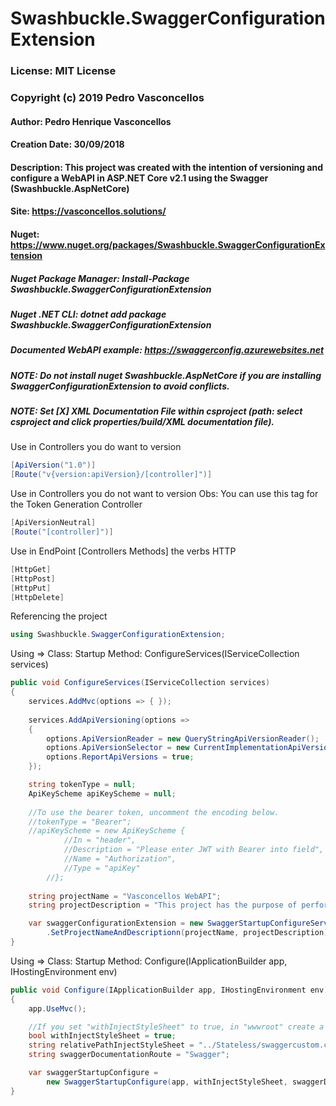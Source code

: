 # Swashbuckle.SwaggerConfigurationExtension

### License: MIT License 
### Copyright (c) 2019 Pedro Vasconcellos

#### Author: Pedro Henrique Vasconcellos
#### Creation Date: 30/09/2018

#### Description: This project was created with the intention of versioning and configure a WebAPI in ASP.NET Core v2.1 using the Swagger (Swashbuckle.AspNetCore)

#### Site: https://vasconcellos.solutions/

#### Nuget: https://www.nuget.org/packages/Swashbuckle.SwaggerConfigurationExtension

##### Nuget Package Manager: Install-Package Swashbuckle.SwaggerConfigurationExtension
##### Nuget .NET CLI: dotnet add package Swashbuckle.SwaggerConfigurationExtension

##### Documented WebAPI example: https://swaggerconfig.azurewebsites.net

##### NOTE: Do not install nuget Swashbuckle.AspNetCore if you are installing SwaggerConfigurationExtension to avoid conflicts.

##### NOTE: Set [X] XML Documentation File within csproject (path: select csproject and click properties/build/XML documentation file).

Use in Controllers you do want to version
```csharp
[ApiVersion("1.0")]
[Route("v{version:apiVersion}/[controller]")]
```

Use in Controllers you do not want to version
Obs: You can use this tag for the Token Generation Controller
```csharp
[ApiVersionNeutral]
[Route("[controller]")]
```

Use in EndPoint [Controllers Methods] the verbs HTTP
```csharp
[HttpGet]
[HttpPost]
[HttpPut]
[HttpDelete]
```

Referencing the project
```csharp
using Swashbuckle.SwaggerConfigurationExtension;
```

Using => Class: Startup Method: ConfigureServices(IServiceCollection services)
```csharp
public void ConfigureServices(IServiceCollection services)
{
    services.AddMvc(options => { });
    
    services.AddApiVersioning(options =>
    {
        options.ApiVersionReader = new QueryStringApiVersionReader();
        options.ApiVersionSelector = new CurrentImplementationApiVersionSelector(options);
        options.ReportApiVersions = true;
    });

    string tokenType = null;
    ApiKeyScheme apiKeyScheme = null;
    
    //To use the bearer token, uncomment the encoding below.
    //tokenType = "Bearer";
    //apiKeyScheme = new ApiKeyScheme { 
            //In = "header", 
            //Description = "Please enter JWT with Bearer into field", 
            //Name = "Authorization", 
            //Type = "apiKey" 
        //};
        
    string projectName = "Vasconcellos WebAPI";
    string projectDescription = "This project has the purpose of performing an exemplification";

    var swaggerConfigurationExtension = new SwaggerStartupConfigureServices(services, tokenType, apiKeyScheme)
        .SetProjectNameAndDescriptionn(projectName, projectDescription);
}
```

Using => Class: Startup Method: Configure(IApplicationBuilder app, IHostingEnvironment env)
```csharp
public void Configure(IApplicationBuilder app, IHostingEnvironment env)
{
    app.UseMvc();

    //If you set "withInjectStyleSheet" to true, in "wwwroot" create a folder named "Stateless" and put a custom css file "swaggercustom.css"
    bool withInjectStyleSheet = true;
    string relativePathInjectStyleSheet = "../Stateless/swaggercustom.css";
    string swaggerDocumentationRoute = "Swagger";

    var swaggerStartupConfigure = 
        new SwaggerStartupConfigure(app, withInjectStyleSheet, swaggerDocumentationRoute, relativePathInjectStyleSheet).RedirectToSwagger();
}
```

